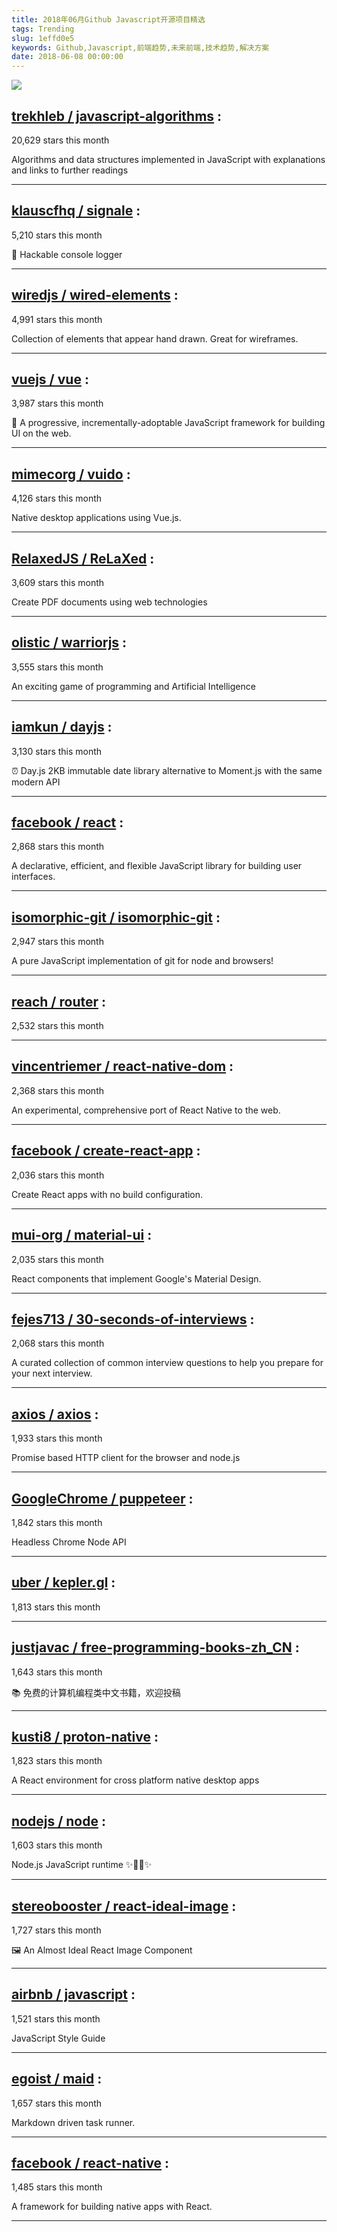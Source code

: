 ```yaml
---
title: 2018年06月Github Javascript开源项目精选
tags: Trending
slug: 1effd0e5
keywords: Github,Javascript,前端趋势,未来前端,技术趋势,解决方案
date: 2018-06-08 00:00:00
---
```

![](https://static.alili.tech/images/github_54.png)
##   [trekhleb / javascript-algorithms](https://github.com/trekhleb/javascript-algorithms) : 
 
20,629 stars this month

Algorithms and data structures implemented in JavaScript with explanations and links to further readings 

---
##   [klauscfhq / signale](https://github.com/klauscfhq/signale) : 
 
5,210 stars this month

👋 Hackable console logger 

---
##   [wiredjs / wired-elements](https://github.com/wiredjs/wired-elements) : 
 
4,991 stars this month

Collection of elements that appear hand drawn. Great for wireframes. 

---
##   [vuejs / vue](https://github.com/vuejs/vue) : 
 
3,987 stars this month

🖖 A progressive, incrementally-adoptable JavaScript framework for building UI on the web. 

---
##   [mimecorg / vuido](https://github.com/mimecorg/vuido) : 
 
4,126 stars this month

Native desktop applications using Vue.js. 

---
##   [RelaxedJS / ReLaXed](https://github.com/RelaxedJS/ReLaXed) : 
 
3,609 stars this month

Create PDF documents using web technologies 

---
##   [olistic / warriorjs](https://github.com/olistic/warriorjs) : 
 
3,555 stars this month

An exciting game of programming and Artificial Intelligence 

---
##   [iamkun / dayjs](https://github.com/iamkun/dayjs) : 
 
3,130 stars this month

⏰ Day.js 2KB immutable date library alternative to Moment.js with the same modern API 

---
##   [facebook / react](https://github.com/facebook/react) : 
 
2,868 stars this month

A declarative, efficient, and flexible JavaScript library for building user interfaces. 

---
##   [isomorphic-git / isomorphic-git](https://github.com/isomorphic-git/isomorphic-git) : 
 
2,947 stars this month

A pure JavaScript implementation of git for node and browsers! 

---
##   [reach / router](https://github.com/reach/router) : 
 
2,532 stars this month

 

---
##   [vincentriemer / react-native-dom](https://github.com/vincentriemer/react-native-dom) : 
 
2,368 stars this month

An experimental, comprehensive port of React Native to the web. 

---
##   [facebook / create-react-app](https://github.com/facebook/create-react-app) : 
 
2,036 stars this month

Create React apps with no build configuration. 

---
##   [mui-org / material-ui](https://github.com/mui-org/material-ui) : 
 
2,035 stars this month

React components that implement Google's Material Design. 

---
##   [fejes713 / 30-seconds-of-interviews](https://github.com/fejes713/30-seconds-of-interviews) : 
 
2,068 stars this month

A curated collection of common interview questions to help you prepare for your next interview. 

---
##   [axios / axios](https://github.com/axios/axios) : 
 
1,933 stars this month

Promise based HTTP client for the browser and node.js 

---
##   [GoogleChrome / puppeteer](https://github.com/GoogleChrome/puppeteer) : 
 
1,842 stars this month

Headless Chrome Node API 

---
##   [uber / kepler.gl](https://github.com/uber/kepler.gl) : 
 
1,813 stars this month

 

---
##   [justjavac / free-programming-books-zh_CN](https://github.com/justjavac/free-programming-books-zh_CN) : 
 
1,643 stars this month

📚 免费的计算机编程类中文书籍，欢迎投稿 

---
##   [kusti8 / proton-native](https://github.com/kusti8/proton-native) : 
 
1,823 stars this month

A React environment for cross platform native desktop apps 

---
##   [nodejs / node](https://github.com/nodejs/node) : 
 
1,603 stars this month

Node.js JavaScript runtime ✨🐢🚀✨ 

---
##   [stereobooster / react-ideal-image](https://github.com/stereobooster/react-ideal-image) : 
 
1,727 stars this month

🖼️ An Almost Ideal React Image Component 

---
##   [airbnb / javascript](https://github.com/airbnb/javascript) : 
 
1,521 stars this month

JavaScript Style Guide 

---
##   [egoist / maid](https://github.com/egoist/maid) : 
 
1,657 stars this month

Markdown driven task runner. 

---
##   [facebook / react-native](https://github.com/facebook/react-native) : 
 
1,485 stars this month

A framework for building native apps with React. 

---

